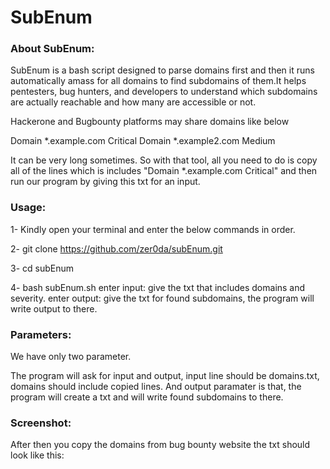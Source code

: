 # SubEnum

  
 ### About SubEnum:
 
 SubEnum is a bash script designed to parse domains first and then it runs automatically amass for all domains to find subdomains of them.It helps pentesters, 
 bug hunters, and developers to understand which subdomains are actually reachable and how many are accessible or not.
 
 Hackerone and Bugbounty platforms may share domains like below
 
 Domain *.example.com Critical
 Domain *.example2.com Medium
 
 It can be very long sometimes. So with that tool, all you need to do is copy all of the lines which is includes "Domain *.example.com Critical" 
 and then run our program by giving this txt for an input.
 
 ### Usage:
 
1- Kindly open your terminal and enter the below commands in order.

2- git clone https://github.com/zer0da/subEnum.git

3- cd subEnum

4- bash subEnum.sh
enter input: give the txt that includes domains and severity.
enter output: give the txt for found subdomains, the program will write output to there.

  
### Parameters:

We have only two parameter.

The program will ask for input and output, input line should be domains.txt, domains should include copied lines. And output paramater is that, the program will 
create a txt and will write found subdomains to there.  
 
 
 ### Screenshot:
 
After then you copy the domains from bug bounty website the txt should look like this:
